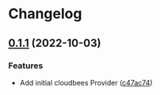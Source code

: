 # Changelog

## [0.1.1](https://github.com/rollout/cloudbees-openfeature-provider-dotnet/compare/v0.1.0...v0.1.1) (2022-10-03)


### Features

* Add initial cloudbees Provider ([c47ac74](https://github.com/rollout/cloudbees-openfeature-provider-dotnet/commit/c47ac744ad94e26177985a0e019ba48986aea930))

